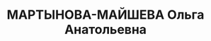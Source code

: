 ---
title: МАРТЫНОВА-МАЙШЕВА Ольга Анатольевна
description: Род. в 1896 в Москве, окончила Павловский институт благородных девиц,
  была замужем за Майшевым Аркадием Тихоновичем, развелась с ним в 1928 г. По семейным
  данным, репрессирована
---